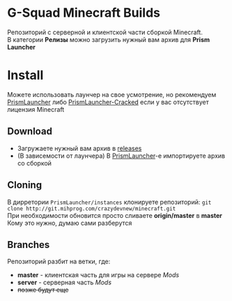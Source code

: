 # G-Squad Minecraft Builds
Репозиторий с серверной и клиентской части сборкой Minecraft. <br />
В категории **Релизы** можно загрузить нужный вам архив для **Prism Launcher** 

# Install
Можете использовать лаунчер на свое усмотрение, но рекомендуем [PrismLauncher](https://github.com/PrismLauncher/PrismLauncher) либо [PrismLauncher-Cracked](https://github.com/Diegiwg/PrismLauncher-Cracked) если у вас отсутствует лицензия Minecraft
## Download
- Загружаете нужный вам архив в [releases](https://git.mihprog.com/crazydevnew/minecraft/releases) 
- (В зависемости от лаунчера) В [PrismLauncher](https://github.com/PrismLauncher/PrismLauncher)-е импортируете архив со сборкой 

## Cloning
В дирретории ```PrismLauncher/instances``` клонируете репозиторий:
```git clone http://git.mihprog.com/crazydevnew/minecraft.git``` <br />
При необходимости обновится просто сливаете **origin/master** в **master** <br />
Кому это нужно, думаю сами разберутся <br />

## Branches

Репозиторий разбит на ветки, где:
- **master** - клиентская часть для игры на сервере *Mods*
- **server** - серверная часть *Mods*
- ~~позже будут еще~~
